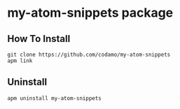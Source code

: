 # my-atom-snippets package

## How To Install
```
git clone https://github.com/codamo/my-atom-snippets
apm link
```

## Uninstall

```
apm uninstall my-atom-snippets
```
